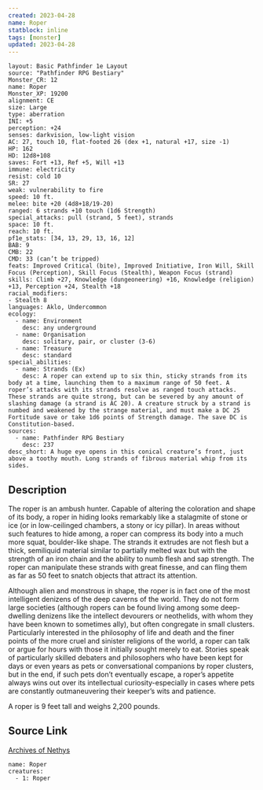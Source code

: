 ```yaml
---
created: 2023-04-28
name: Roper
statblock: inline
tags: [monster]
updated: 2023-04-28
---
```

```statblock
layout: Basic Pathfinder 1e Layout
source: "Pathfinder RPG Bestiary"
Monster_CR: 12
name: Roper
Monster_XP: 19200
alignment: CE
size: Large
type: aberration
INI: +5
perception: +24
senses: darkvision, low-light vision
AC: 27, touch 10, flat-footed 26 (dex +1, natural +17, size -1)
HP: 162
HD: 12d8+108
saves: Fort +13, Ref +5, Will +13
immune: electricity
resist: cold 10
SR: 27
weak: vulnerability to fire
speed: 10 ft.
melee: bite +20 (4d8+18/19-20)
ranged: 6 strands +10 touch (1d6 Strength)
special_attacks: pull (strand, 5 feet), strands
space: 10 ft.
reach: 10 ft.
pf1e_stats: [34, 13, 29, 13, 16, 12]
BAB: 9
CMB: 22
CMD: 33 (can’t be tripped)
feats: Improved Critical (bite), Improved Initiative, Iron Will, Skill Focus (Perception), Skill Focus (Stealth), Weapon Focus (strand)
skills: Climb +27, Knowledge (dungeoneering) +16, Knowledge (religion) +13, Perception +24, Stealth +18
racial_modifiers:
- Stealth 8
languages: Aklo, Undercommon
ecology:
  - name: Environment
    desc: any underground
  - name: Organisation
    desc: solitary, pair, or cluster (3-6)
  - name: Treasure
    desc: standard
special_abilities:
  - name: Strands (Ex)
    desc: A roper can extend up to six thin, sticky strands from its body at a time, launching them to a maximum range of 50 feet. A roper’s attacks with its strands resolve as ranged touch attacks. These strands are quite strong, but can be severed by any amount of slashing damage (a strand is AC 20). A creature struck by a strand is numbed and weakened by the strange material, and must make a DC 25 Fortitude save or take 1d6 points of Strength damage. The save DC is Constitution-based.
sources:
  - name: Pathfinder RPG Bestiary
    desc: 237
desc_short: A huge eye opens in this conical creature’s front, just above a toothy mouth. Long strands of fibrous material whip from its sides.
```
## Description
The roper is an ambush hunter. Capable of altering the coloration and shape of its body, a roper in hiding looks remarkably like a stalagmite of stone or ice (or in low-ceilinged chambers, a stony or icy pillar). In areas without such features to hide among, a roper can compress its body into a much more squat, boulder-like shape. The strands it extrudes are not flesh but a thick, semiliquid material similar to partially melted wax but with the strength of an iron chain and the ability to numb flesh and sap strength. The roper can manipulate these strands with great finesse, and can fling them as far as 50 feet to snatch objects that attract its attention.

Although alien and monstrous in shape, the roper is in fact one of the most intelligent denizens of the deep caverns of the world. They do not form large societies (although ropers can be found living among some deep-dwelling denizens like the intellect devourers or neothelids, with whom they have been known to sometimes ally), but often congregate in small clusters. Particularly interested in the philosophy of life and death and the finer points of the more cruel and sinister religions of the world, a roper can talk or argue for hours with those it initially sought merely to eat. Stories speak of particularly skilled debaters and philosophers who have been kept for days or even years as pets or conversational companions by roper clusters, but in the end, if such pets don’t eventually escape, a roper’s appetite always wins out over its intellectual curiosity-especially in cases where pets are constantly outmaneuvering their keeper’s wits and patience.

A roper is 9 feet tall and weighs 2,200 pounds.
## Source Link
[Archives of Nethys](https://aonprd.com/MonsterDisplay.aspx?ItemName=Roper)
```encounter-table
name: Roper
creatures:
  - 1: Roper
```
